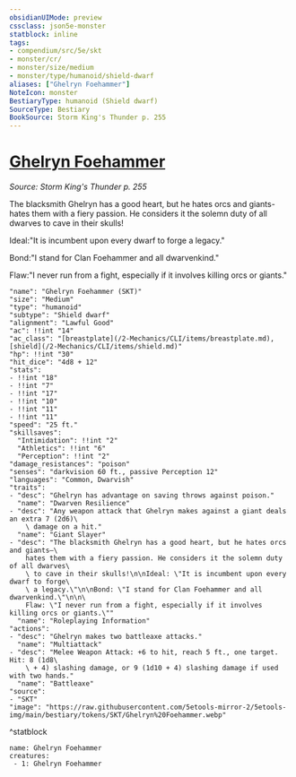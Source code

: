```yaml
---
obsidianUIMode: preview
cssclass: json5e-monster
statblock: inline
tags:
- compendium/src/5e/skt
- monster/cr/
- monster/size/medium
- monster/type/humanoid/shield-dwarf
aliases: ["Ghelryn Foehammer"]
NoteIcon: monster
BestiaryType: humanoid (Shield dwarf)
SourceType: Bestiary
BookSource: Storm King's Thunder p. 255
---
```

# [Ghelryn Foehammer](2-Mechanics/CLI/bestiary/npc/ghelryn-foehammer-skt.md)
*Source: Storm King's Thunder p. 255*  

The blacksmith Ghelryn has a good heart, but he hates orcs and giants-hates them with a fiery passion. He considers it the solemn duty of all dwarves to cave in their skulls!

Ideal:"It is incumbent upon every dwarf to forge a legacy."

Bond:"I stand for Clan Foehammer and all dwarvenkind."

Flaw:"I never run from a fight, especially if it involves killing orcs or giants."

```statblock
"name": "Ghelryn Foehammer (SKT)"
"size": "Medium"
"type": "humanoid"
"subtype": "Shield dwarf"
"alignment": "Lawful Good"
"ac": !!int "14"
"ac_class": "[breastplate](/2-Mechanics/CLI/items/breastplate.md), [shield](/2-Mechanics/CLI/items/shield.md)"
"hp": !!int "30"
"hit_dice": "4d8 + 12"
"stats":
- !!int "18"
- !!int "7"
- !!int "17"
- !!int "10"
- !!int "11"
- !!int "11"
"speed": "25 ft."
"skillsaves":
  "Intimidation": !!int "2"
  "Athletics": !!int "6"
  "Perception": !!int "2"
"damage_resistances": "poison"
"senses": "darkvision 60 ft., passive Perception 12"
"languages": "Common, Dwarvish"
"traits":
- "desc": "Ghelryn has advantage on saving throws against poison."
  "name": "Dwarven Resilience"
- "desc": "Any weapon attack that Ghelryn makes against a giant deals an extra 7 (2d6)\
    \ damage on a hit."
  "name": "Giant Slayer"
- "desc": "The blacksmith Ghelryn has a good heart, but he hates orcs and giants—\
    hates them with a fiery passion. He considers it the solemn duty of all dwarves\
    \ to cave in their skulls!\n\nIdeal: \"It is incumbent upon every dwarf to forge\
    \ a legacy.\"\n\nBond: \"I stand for Clan Foehammer and all dwarvenkind.\"\n\n\
    Flaw: \"I never run from a fight, especially if it involves killing orcs or giants.\""
  "name": "Roleplaying Information"
"actions":
- "desc": "Ghelryn makes two battleaxe attacks."
  "name": "Multiattack"
- "desc": "Melee Weapon Attack: +6 to hit, reach 5 ft., one target. Hit: 8 (1d8\
    \ + 4) slashing damage, or 9 (1d10 + 4) slashing damage if used with two hands."
  "name": "Battleaxe"
"source":
- "SKT"
"image": "https://raw.githubusercontent.com/5etools-mirror-2/5etools-img/main/bestiary/tokens/SKT/Ghelryn%20Foehammer.webp"
```
^statblock

```encounter-table
name: Ghelryn Foehammer
creatures:
 - 1: Ghelryn Foehammer
```